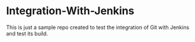 # Integration-With-Jenkins

This is just a sample repo created to test the integration of Git with Jenkins and test its build.
